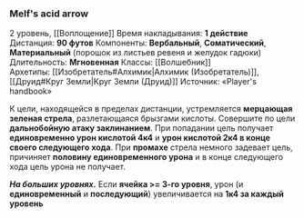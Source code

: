 ### Melf's acid arrow

2 уровень, [[Воплощение]]
Время накладывания: **1 действие**
Дистанция: **90 футов**
Компоненты: **Вербальный**, **Соматический**, **Материальный** (порошок из листьев ревеня и желудок гадюки)
Длительность: **Мгновенная**
Классы: [[Волшебник]]
Архетипы: [[Изобретатель#Алхимик|Алхимик (Изобретатель)]], [[Друид#Круг Земли|Круг Земли (Друид)]]
Источник: «Player's handbook»

К цели, находящейся в пределах дистанции, устремляется **мерцающая зеленая стрела**, разлетающаяся брызгами кислоты. Совершите по цели **дальнобойную атаку заклинанием**. При попадании цель получает **единовременно урон кислотой 4к4** и **урон кислотой 2к4 в конце своего следующего хода**. При **промахе** стрела немного задевает цель, причиняет **половину единовременного урона** и в конце следующего хода цель урона не получает.

**_На больших уровнях._** Если **ячейка >= 3-го уровня**, урон (и **единовременный** и **последующий**) увеличивается на **1к4 за каждый уровень**